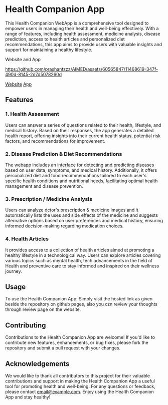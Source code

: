 # Health Companion App

This Health Companion WebApp is a comprehensive tool designed to empower users in managing their health and well-being effectively. With a range of features, including health assessment, medicine analysis, disease prediction, access to health articles and personalized diet recommendations, this app aims to provide users with valuable insights and support for maintaining a healthy lifestyle.

Website and App

https://github.com/prashantzzz/AIMED/assets/60565847/11468619-347f-490d-8145-2d7d5078260d

<a href="https://prashantzzz.github.io/AIMED/" class="button-84" role="button">Website</a>  <a href="https://www.upload-apk.com/daN7mWgvAnh10VM" class="button-84" role="button">App</a>

## Features

### 1. Health Assessment
Users can answer a series of questions related to their health, lifestyle, and medical history. Based on their responses, the app generates a detailed health report, offering insights into their current health status, potential risk factors, and recommendations for improvement.

### 2. Disease Prediction & Diet Recommendations
The webapp includes an interface for detecting and predicting diseases based on user data, symptoms, and medical history. Additionally, it offers personalized diet and food recommendations tailored to each user's specific health conditions and nutritional needs, facilitating optimal health management and disease prevention.

### 3. Prescription / Medicine Analysis
Users can analyze dctor's prescription & medicine images and it automatically lists the uses and side effects of the medicine and suggests alternative options based on user preferences and medical history, ensuring informed decision-making regarding medication choices.

### 4. Health Articles
It provides access to a collection of health articles aimed at promoting a healthy lifestyle in a technological way. Users can explore articles covering various topics such as mental health, tech advancements in the field of Health and preventive care to stay informed and inspired on their wellness journey.

## Usage

To use the Health Companion App:
Simply visit the hosted link as given beside the repository on github pages, also you czn review your thoughts through review page on the website.

## Contributing

Contributions to the Health Companion App are welcome! If you'd like to contribute new features, enhancements, or bug fixes, please fork the repository and submit a pull request with your changes.

## Acknowledgements

We would like to thank all contributors to this project for their valuable contributions and support in making the Health Companion App a useful tool for promoting health and well-being.
For any questions or feedback, please contact [email@example.com](mailto:prashant2003prashant@gmail.com).
Enjoy using the Health Companion App and stay healthy!
